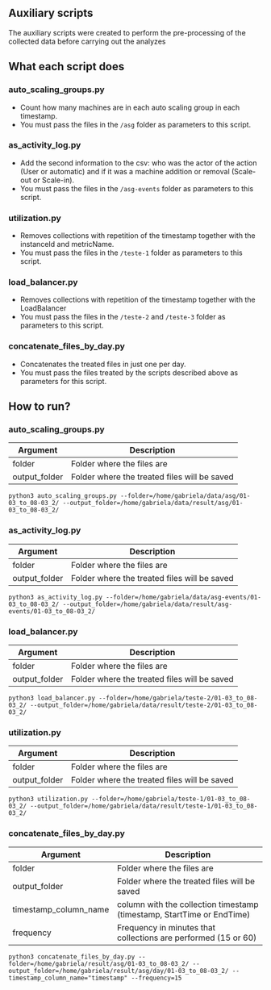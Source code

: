 ## Auxiliary scripts
The auxiliary scripts were created to perform the pre-processing of the collected data before carrying out the analyzes

## What each script does

### auto_scaling_groups.py
 - Count how many machines are in each auto scaling group in each
   timestamp. 
  - You must pass the files in the `/asg` folder as parameters
   to this script.

### as_activity_log.py
- Add the second information to the csv: who was the actor of the action (User or automatic) and if it was a machine addition or removal (Scale-out or Scale-in).
- You must pass the files in the `/asg-events` folder as parameters to this script.

### utilization.py
- Removes collections with repetition of the timestamp together with the instanceId and metricName.
- You must pass the files in the `/teste-1` folder as parameters to this script.

### load_balancer.py
- Removes collections with repetition of the timestamp together with the LoadBalancer
- You must pass the files in the `/teste-2` and `/teste-3` folder as parameters to this script.

### concatenate_files_by_day.py
- Concatenates the treated files in just one per day.
- You must pass the files treated by the scripts described above as parameters for this script.

## How to run?

### auto_scaling_groups.py
| Argument | Description |
-----|-----
| folder | Folder where the files are |
| output_folder | Folder where the treated files will be saved |

```
python3 auto_scaling_groups.py --folder=/home/gabriela/data/asg/01-03_to_08-03_2/ --output_folder=/home/gabriela/data/result/asg/01-03_to_08-03_2/
```
### as_activity_log.py
| Argument | Description |
-----|-----
| folder | Folder where the files are |
| output_folder | Folder where the treated files will be saved |

```
python3 as_activity_log.py --folder=/home/gabriela/data/asg-events/01-03_to_08-03_2/ --output_folder=/home/gabriela/data/result/asg-events/01-03_to_08-03_2/
```
### load_balancer.py
| Argument | Description |
-----|-----
| folder | Folder where the files are |
| output_folder | Folder where the treated files will be saved |

```
python3 load_balancer.py --folder=/home/gabriela/teste-2/01-03_to_08-03_2/ --output_folder=/home/gabriela/data/result/teste-2/01-03_to_08-03_2/
```
### utilization.py
| Argument | Description |
-----|-----
| folder | Folder where the files are |
| output_folder | Folder where the treated files will be saved |

```
python3 utilization.py --folder=/home/gabriela/teste-1/01-03_to_08-03_2/ --output_folder=/home/gabriela/data/result/teste-1/01-03_to_08-03_2/
```

### concatenate_files_by_day.py
| Argument | Description |
-----|-----
| folder | Folder where the files are |
| output_folder | Folder where the treated files will be saved |
| timestamp_column_name | column with the collection timestamp (timestamp, StartTime or EndTime) |
| frequency | Frequency in minutes that collections are performed (15 or 60) |
```
python3 concatenate_files_by_day.py --folder=/home/gabriela/result/asg/01-03_to_08-03_2/ --output_folder=/home/gabriela/result/asg/day/01-03_to_08-03_2/ --timestamp_column_name="timestamp" --frequency=15
```
